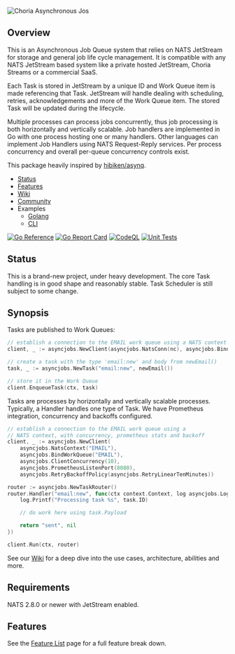 ![Choria Asynchronous Jos](https://choria.io/async-logo-horizontal.png)

## Overview

This is an Asynchronous Job Queue system that relies on NATS JetStream for storage and general job life cycle management.
It is compatible with any NATS JetStream based system like a private hosted JetStream, Choria Streams or a commercial SaaS.

Each Task is stored in JetStream by a unique ID and Work Queue item is made referencing that Task. JetStream will handle
dealing with scheduling, retries, acknowledgements and more of the Work Queue item.  The stored Task will be updated
during the lifecycle.

Multiple processes can process jobs concurrently, thus job processing is both horizontally and vertically scalable. Job
handlers are implemented in Go with one process hosting one or many handlers. Other languages can implement Job Handlers using
NATS Request-Reply services. Per process concurrency and overall per-queue concurrency controls exist.

This package heavily inspired by [hibiken/asynq](https://github.com/hibiken/asynq/).

 * [Status](#status)
 * [Features](#features)
 * [Wiki](https://github.com/choria-io/asyncjobs/wiki)
 * [Community](https://github.com/choria-io/asyncjobs/discussions)
 * Examples
   * [Golang](https://github.com/choria-io/asyncjobs/wiki/Introductory-Golang-Walkthrough)
   * [CLI](https://github.com/choria-io/asyncjobs/wiki/Introductory-CLI-Walkthrough)
 
 [![Go Reference](https://pkg.go.dev/badge/github.com/choria-io/asyncjobs.svg)](https://pkg.go.dev/github.com/choria-io/asyncjobs)
 [![Go Report Card](https://goreportcard.com/badge/github.com/choria-io/asyncjobs)](https://goreportcard.com/report/github.com/choria-io/asyncjobs) 
 [![CodeQL](https://github.com/choria-io/asyncjobs/workflows/CodeQL/badge.svg)](https://github.com/choria-io/asyncjobs/actions/workflows/codeql.yaml) 
 [![Unit Tests](https://github.com/choria-io/asyncjobs/actions/workflows/test.yaml/badge.svg)](https://github.com/choria-io/asyncjobs/actions/workflows/test.yaml)

## Status

This is a brand-new project, under heavy development. The core Task handling is in good shape and reasonably stable. Task Scheduler is still subject to some change.

## Synopsis

Tasks are published to Work Queues:

```go
// establish a connection to the EMAIL work queue using a NATS context
client, _ := asyncjobs.NewClient(asyncjobs.NatsConn(nc), asyncjobs.BindWorkQueue("EMAIL"))

// create a task with the type 'email:new' and body from newEmail()
task, _ := asyncjobs.NewTask("email:new", newEmail())

// store it in the Work Queue
client.EnqueueTask(ctx, task)
```

Tasks are processes by horizontally and vertically scalable processes. Typically, a Handler handles one type of Task. We have Prometheus
integration, concurrency and backoffs configured.

```go
// establish a connection to the EMAIL work queue using a 
// NATS context, with concurrency, prometheus stats and backoff
client, _ := asyncjobs.NewClient(
	asyncjobs.NatsContext("EMAIL"), 
	asyncjobs.BindWorkQueue("EMAIL"),
	asyncjobs.ClientConcurrency(10),
	asyncjobs.PrometheusListenPort(8080),
	asyncjobs.RetryBackoffPolicy(asyncjobs.RetryLinearTenMinutes))

router := asyncjobs.NewTaskRouter()
router.Handler("email:new", func(ctx context.Context, log asyncjobs.Logger, task *asyncjobs.Task) (interface{}, error) {
	log.Printf("Processing task %s", task.ID)

	// do work here using task.Payload

	return "sent", nil
})

client.Run(ctx, router)
```

See our [Wiki](https://github.com/choria-io/asyncjobs/wiki) for a deep dive into the use cases, architecture, abilities and more.

## Requirements

NATS 2.8.0 or newer with JetStream enabled.

## Features

See the [Feature List](https://github.com/choria-io/asyncjobs/wiki/Features) page for a full feature break down.
